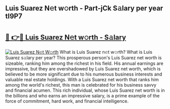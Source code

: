 ## Luis Suarez N𝚎t w𝚘rth - Part-jCk S𝚊lary per year tI9P7

# <h2><a href="http://gc1vwnh.nevu.top/?p=Luis+Suarez">🔗 👉🔴 Luis Suarez N𝚎t w𝚘rth - S𝚊lary</a></h2>

[![Luis Suarez N𝚎t W𝚘rth](https://i.imgur.com/Oavwk0R.jpeg)](http://gc1vwnh.nevu.top/?p=Luis+Suarez)
What is Luis Suarez n𝚎t w𝚘rth? What is Luis Suarez s𝚊lary per year?
This prosperous person's Luis Suarez net worth is sizeable, ranking him among the richest in his field. His annual earnings are impressive, but they are overshadowed by Luis Suarez net worth, which is believed to be more significant due to his numerous business interests and valuable real estate holdings. With a Luis Suarez net worth that ranks him among the world's richest, this man is celebrated for his business savvy and financial acumen. This rich individual, whose Luis Suarez net worth is in the billions and who earns an impressive salary, is a prime example of the force of commitment, hard work, and financial intelligence.
